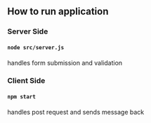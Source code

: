 ## How to run application

### Server Side
#### `node src/server.js`
handles form submission and validation

### Client Side
#### `npm start`
handles post request and sends message back
